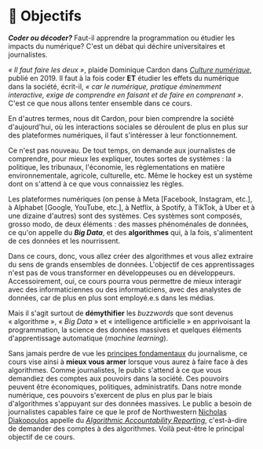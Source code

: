 # 🎯 Objectifs

_**Coder ou décoder?**_ Faut-il apprendre la programmation ou étudier les impacts du numérique? C'est un débat qui déchire universitaires et journalistes.

_« Il faut faire les deux »_, plaide Dominique Cardon dans [_Culture numérique_](http://www.pressesdesciencespo.fr/fr/book/?gcoi=27246100540390), publié en 2019. Il faut à la fois coder **ET** étudier les effets du numérique dans la société, écrit-il, _« car le numérique, pratique éminemment interactive, exige de comprendre en faisant et de faire en comprenant »_. C'est ce que nous allons tenter ensemble dans ce cours.

En d'autres termes, nous dit Cardon, pour bien comprendre la société d'aujourd'hui, où les interactions sociales se déroulent de plus en plus sur des plateformes numériques, il faut s'intéresser à leur fonctionnement.

Ce n'est pas nouveau. De tout temps, on demande aux journalistes de comprendre, pour mieux les expliquer, toutes sortes de systèmes : la politique, les tribunaux, l'économie, les règlementations en matière environnementale, agricole, culturelle, etc. Même le hockey est un système dont on s'attend à ce que vous connaissiez les règles.

Les plateformes numériques (on pense à Meta \[Facebook, Instagram, etc.], à Alphabet \[Google, YouTube, etc.], à Netflix, à Spotify, à TikTok, à Uber et à une dizaine d'autres) sont des systèmes. Ces systèmes sont composés, grosso modo, de deux éléments : des masses phénoménales de données, ce qu'on appelle du _**Big Data**_, et des **algorithmes** qui, à la fois, s'alimentent de ces données et les nourrissent.

Dans ce cours, donc, vous allez créer des algorithmes et vous allez extraire du sens de grands ensembles de données. L'objectif de ces apprentissages n'est pas de vous transformer en développeuses ou en développeurs. Accessoirement, oui, ce cours pourra vous permettre de mieux interagir avec des informaticiennes ou des informaticiens, avec des analystes de données, car de plus en plus sont employé.e.s dans les médias.

Mais il s'agit surtout de **démythifier** les _buzzwords_ que sont devenus « algorithme », « _Big Data_ » et « intelligence artificielle » en apprivoisant la programmation, la science des données massives et quelques éléments d'apprentissage automatique (_machine learning_).

Sans jamais perdre de vue les [principes fondamentaux](http://www.gallimard.fr/Catalogue/GALLIMARD/Folio/Folio-actuel/Principes-du-journalisme) du journalisme, ce cours vise ainsi à **mieux vous armer** lorsque vous aurez à faire face à des algorithmes. Comme journalistes, le public s'attend à ce que vous demandiez des comptes aux pouvoirs dans la société. Ces pouvoirs peuvent être économiques, politiques, administratifs. Dans notre monde numérique, ces pouvoirs s'exercent de plus en plus par le biais d'algorithmes s'appuyant sur des données massives. Le public a besoin de journalistes capables faire ce que le prof de Northwestern [Nicholas Diakopoulos](https://communication.northwestern.edu/faculty/nicholas-diakopoulos/) appelle du [_Algorithmic Accountability Reporting_](http://www.nickdiakopoulos.com/wp-content/uploads/2011/07/Algorithmic-Accountability-Reporting\_final.pdf), c'est-à-dire de demander des comptes à des algorithmes. Voilà peut-être le principal objectif de ce cours.
